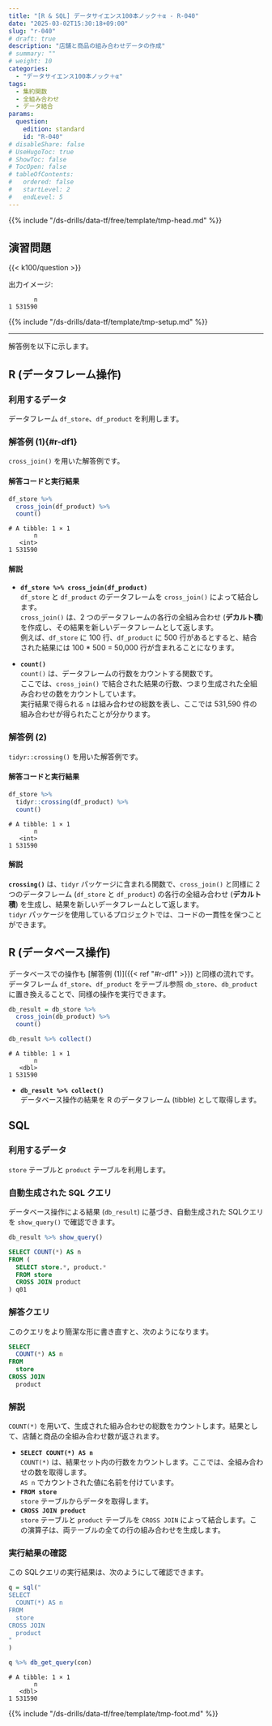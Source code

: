 ```yaml
---
title: "[R & SQL] データサイエンス100本ノック＋α - R-040"
date: "2025-03-02T15:30:18+09:00"
slug: "r-040"
# draft: true
description: "店舗と商品の組み合わせデータの作成"
# summary: ""
# weight: 10
categories: 
  - "データサイエンス100本ノック＋α"
tags: 
  - 集約関数
  - 全組み合わせ
  - データ結合
params:
  question: 
    edition: standard
    id: "R-040"
# disableShare: false
# UseHugoToc: true
# ShowToc: false
# TocOpen: false
# tableOfContents:
#   ordered: false
#   startLevel: 2
#   endLevel: 5
---
```


{{% include "/ds-drills/data-tf/free/template/tmp-head.md" %}}

## 演習問題

{{< k100/question >}}

出力イメージ:

```text
       n
1 531590
```

{{% include "/ds-drills/data-tf/template/tmp-setup.md" %}}

---

解答例を以下に示します。

## R (データフレーム操作)

### 利用するデータ

データフレーム `df_store`、`df_product` を利用します。

### 解答例 (1){#r-df1}

`cross_join()` を用いた解答例です。

#### 解答コードと実行結果

```r {name="R"}
df_store %>% 
  cross_join(df_product) %>% 
  count()
```

```text
# A tibble: 1 × 1
       n
   <int>
1 531590
```

#### 解説

- **`df_store %>% cross_join(df_product)`**  
  `df_store` と `df_product` のデータフレームを `cross_join()` によって結合します。  
  `cross_join()` は、2 つのデータフレームの各行の全組み合わせ (**デカルト積**) を作成し、その結果を新しいデータフレームとして返します。  
  例えば、`df_store` に 100 行、`df_product` に 500 行があるとすると、結合された結果には 100 * 500 = 50,000 行が含まれることになります。

- **`count()`**  
  `count()` は、データフレームの行数をカウントする関数です。  
  ここでは、`cross_join()` で結合された結果の行数、つまり生成された全組み合わせの数をカウントしています。  
  実行結果で得られる `n` は組み合わせの総数を表し、ここでは 531,590 件の組み合わせが得られたことが分かります。

### 解答例 (2)

`tidyr::crossing()` を用いた解答例です。

#### 解答コードと実行結果

```r {name="R"}
df_store %>% 
  tidyr::crossing(df_product) %>% 
  count()
```

```text
# A tibble: 1 × 1
       n
   <int>
1 531590
```

#### 解説

**`crossing()`** は、`tidyr` パッケージに含まれる関数で、`cross_join()` と同様に 2 つのデータフレーム (`df_store` と `df_product`) の各行の全組み合わせ (**デカルト積**) を生成し、結果を新しいデータフレームとして返します。  
`tidyr` パッケージを使用しているプロジェクトでは、コードの一貫性を保つことができます。  

## R (データベース操作)

データベースでの操作も [解答例 (1)]({{< ref "#r-df1" >}}) と同様の流れです。  
データフレーム `df_store`、`df_product` をテーブル参照 `db_store`、`db_product` に置き換えることで、同様の操作を実行できます。

```r {name="R"}
db_result = db_store %>% 
  cross_join(db_product) %>% 
  count()

db_result %>% collect()
```

```text
# A tibble: 1 × 1
       n
   <dbl>
1 531590
```

- **`db_result %>% collect()`**  
  データベース操作の結果を R のデータフレーム (tibble) として取得します。

## SQL

### 利用するデータ

`store` テーブルと `product` テーブルを利用します。

### 自動生成された SQL クエリ

データベース操作による結果 (`db_result`) に基づき、自動生成された SQLクエリを `show_query()` で確認できます。

```r {name="R"}
db_result %>% show_query()
```

```sql {name="SQL"}
SELECT COUNT(*) AS n
FROM (
  SELECT store.*, product.*
  FROM store
  CROSS JOIN product
) q01
```

### 解答クエリ

このクエリをより簡潔な形に書き直すと、次のようになります。

```sql {name="SQL"}
SELECT 
  COUNT(*) AS n
FROM 
  store 
CROSS JOIN 
  product
```

### 解説

`COUNT(*)` を用いて、生成された組み合わせの総数をカウントします。結果として、店舗と商品の全組み合わせ数が返されます。

- **`SELECT COUNT(*) AS n`**  
  `COUNT(*)` は、結果セット内の行数をカウントします。ここでは、全組み合わせの数を取得します。  
  `AS n` でカウントされた値に名前を付けています。
- **`FROM store`**  
  `store` テーブルからデータを取得します。
- **`CROSS JOIN product`**  
  `store` テーブルと `product` テーブルを `CROSS JOIN` によって結合します。この演算子は、両テーブルの全ての行の組み合わせを生成します。

### 実行結果の確認

この SQLクエリの実行結果は、次のようにして確認できます。

```r {name="R"}
q = sql("
SELECT 
  COUNT(*) AS n
FROM 
  store 
CROSS JOIN 
  product
"
)

q %>% db_get_query(con)
```

```text
# A tibble: 1 × 1
       n
   <dbl>
1 531590
```

{{% include "/ds-drills/data-tf/free/template/tmp-foot.md" %}}
